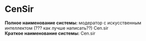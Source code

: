# CenSir
**Полное наименование системы:**  модератор с искусственным интеллектом (??? как лучше написать??) Cen.sir    
**Краткое наименование системы:** Cen.sir
